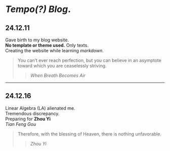 # ***Tempo(?) Blog***.
## 24.12.11  
Gave birth to my blog website.  
**No template or theme used.** Only texts.<br>
Creating the website while learning *markdown*.<br>
> You can’t ever reach perfection, but you can believe in an asymptote toward which you are ceaselessly striving.
> > *When Breath Becomes Air*

---

## 24.12.16
Linear Algebra (LA) alienated me.<br>
Tremendous discrepancy.<br>
Preparing for **Zhou Yi**<br>
*Tian Feng Gou*<br>
> Therefore, with the blessing of Heaven, there is nothing unfavorable.
> > *Zhou Yi*
